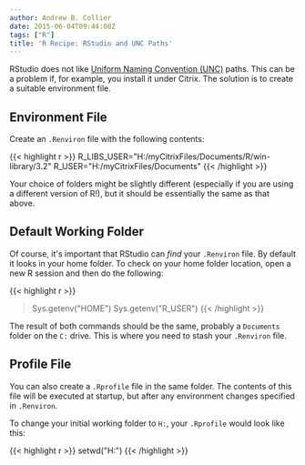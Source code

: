 ```yaml
---
author: Andrew B. Collier
date: 2015-06-04T09:44:08Z
tags: ["R"]
title: 'R Recipe: RStudio and UNC Paths'
---
```


<!-- https://support.rstudio.com/hc/en-us/community/posts/200657076-Also-load-the-user-s-Rprofile-when-opening-a-project-with-a-project-specific-Rprofile -->

<!-- NOTE: It seems that AppSense was necessary for the contents of .Renviron to be persisted between sessions. -->

RStudio does not like [Uniform Naming Convention (UNC)](http://en.wikipedia.org/wiki/Path_%28computing%29) paths. This can be a problem if, for example, you install it under Citrix. The solution is to create a suitable environment file.

<!--more-->

## Environment File

Create an `.Renviron` file with the following contents:

{{< highlight r >}}
R_LIBS_USER="H:/myCitrixFiles/Documents/R/win-library/3.2"
R_USER="H:/myCitrixFiles/Documents"
{{< /highlight >}}

Your choice of folders might be slightly different (especially if you are using a different version of R!), but it should be essentially the same as that above.

## Default Working Folder

Of course, it's important that RStudio can _find_ your `.Renviron` file. By default it looks in your home folder. To check on your home folder location, open a new R session and then do the following:

{{< highlight r >}}
> Sys.getenv("HOME")
> Sys.getenv("R_USER")
{{< /highlight >}}

The result of both commands should be the same, probably a `Documents` folder on the `C:` drive. This is where you need to stash your `.Renviron` file.

## Profile File

You can also create a `.Rprofile` file in the same folder. The contents of this file will be executed at startup, but after any environment changes specified in `.Renviron`.

To change your initial working folder to `H:`, your `.Rprofile` would look like this:

{{< highlight r >}}
setwd("H:")
{{< /highlight >}}